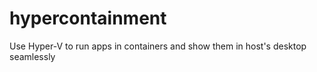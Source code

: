 # hypercontainment
Use Hyper-V to run apps in containers and show them in host's desktop seamlessly
